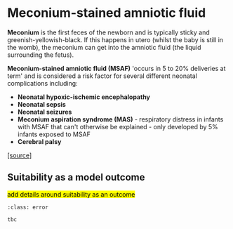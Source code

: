 # Meconium-stained amniotic fluid

**Meconium** is the first feces of the newborn and is typically sticky and greenish-yellowish-black. If this happens in utero (whilst the baby is still in the womb), the meconium can get into the amniotic fluid (the liquid surrounding the fetus).

**Meconium-stained amniotic fluid (MSAF)** 'occurs in 5 to 20% deliveries at term' and is considered a risk factor for several different neonatal complications including:
* **Neonatal hypoxic-ischemic encephalopathy**
* **Neonatal sepsis**
* **Neonatal seizures**
* **Meconium aspiration syndrome (MAS)** - respiratory distress in infants with MSAF that can't otherwise be explained - only developed by 5% infants exposed to MSAF
* **Cerebral palsy**

[[source]](https://doi.org/10.1016/j.ajog.2022.11.1283)

## Suitability as a model outcome

<mark>add details around suitability as an outcome</mark>

`````{admonition} Unsuitable
:class: error

tbc
`````